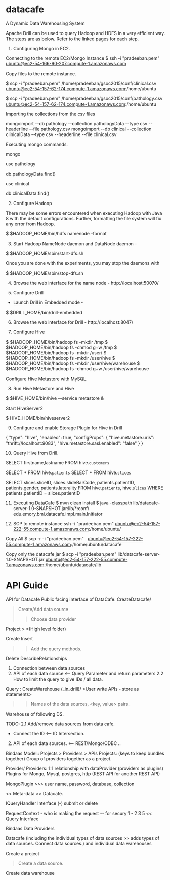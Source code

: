# datacafe
A Dynamic Data Warehousing System

Apache Drill can be used to query Hadoop and HDFS in a very efficient way. The steps are as below. Refer to the linked pages for each step.

1. Configuring Mongo in EC2.

Connecting to the remote EC2/Mongo Instance
$ ssh -i "pradeeban.pem" ubuntu@ec2-54-166-90-207.compute-1.amazonaws.com

Copy files to the remote instance.

$ scp -i "pradeeban.pem" /home/pradeeban/gsoc2015/conf/clinical.csv ubuntu@ec2-54-157-62-174.compute-1.amazonaws.com:/home/ubuntu

$ scp -i "pradeeban.pem" /home/pradeeban/gsoc2015/conf/pathology.csv ubuntu@ec2-54-157-62-174.compute-1.amazonaws.com:/home/ubuntu


Importing the collections from the csv files

mongoimport --db pathology --collection pathologyData --type csv --headerline --file pathology.csv
mongoimport --db clinical --collection clinicalData --type csv --headerline --file clinical.csv


Executing mongo commands.

mongo

use pathology

db.pathologyData.find()


use clinical

db.clinicalData.find()


2. Configure Hadoop 

There may be some errors encountered when executing Hadoop with Java 8 with the default configurations. Further, formatting the file system will fix any error from Hadoop.

  $ $HADOOP_HOME/bin/hdfs namenode -format



3. Start Hadoop NameNode daemon and DataNode daemon -

$ $HADOOP_HOME/sbin/start-dfs.sh


Once you are done with the experiments, you may stop the daemons with

$ $HADOOP_HOME/sbin/stop-dfs.sh


4. Browse the web interface for the name node - http://localhost:50070/


5. Configure Drill

* Launch Drill in Embedded mode -

$ $DRILL_HOME/bin/drill-embedded 

6. Browse the web interface for Drill - http://localhost:8047/

7. Configure Hive

$ $HADOOP_HOME/bin/hadoop fs -mkdir       /tmp
$ $HADOOP_HOME/bin/hadoop fs -chmod g+w   /tmp
$ $HADOOP_HOME/bin/hadoop fs -mkdir       /user/
$ $HADOOP_HOME/bin/hadoop fs -mkdir       /user/hive
$ $HADOOP_HOME/bin/hadoop fs -mkdir       /user/hive/warehouse
$ $HADOOP_HOME/bin/hadoop fs -chmod g+w   /user/hive/warehouse

Configure Hive Metastore with MySQL.

8. Run Hive Metastore and Hive

$ $HIVE_HOME/bin/hive --service metastore &

Start HiveServer2

$ HIVE_HOME/bin/hiveserver2


9.  Configure and enable Storage Plugin for Hive in Drill

{
  "type": "hive",
  "enabled": true,
  "configProps": {
    "hive.metastore.uris": "thrift://localhost:9083",
    "hive.metastore.sasl.enabled": "false"
  }
}


10. Query Hive from Drill.

SELECT firstname,lastname FROM hive.`customers` 

 SELECT * FROM hive.`patients`
 SELECT * FROM hive.`slices`

 SELECT slices.sliceID, slices.slideBarCode, patients.patientID, patients.gender, patients.laterality
 FROM hive.`patients`, hive.`slices`
 WHERE patients.patientID = slices.patientID



11. Executing DataCafe
$ mvn clean install
$ java -classpath lib/datacafe-server-1.0-SNAPSHOT.jar:lib/*:conf/ edu.emory.bmi.datacafe.impl.main.Initiator


12. SCP to remote instance
ssh -i "pradeeban.pem" ubuntu@ec2-54-157-222-55.compute-1.amazonaws.com:/home/ubuntu/

Copy All
$ scp -r -i "pradeeban.pem" . ubuntu@ec2-54-157-222-55.compute-1.amazonaws.com:/home/ubuntu/datacafe


Copy only the datacafe jar
$ scp -i "pradeeban.pem" lib/datacafe-server-1.0-SNAPSHOT.jar ubuntu@ec2-54-157-222-55.compute-1.amazonaws.com:/home/ubuntu/datacafe/lib















API Guide
=========
API for Datacafe
Public facing interface of DataCafe.
CreateDatacafe/
> Create/Add data source
>> Choose data provider

Project > *(High level folder)

Create
Insert
>> Add the query methods.

Delete
DescribeRelationships

1. Connection between data sources
2. API of each data source <-- Query Parameter and return parameters
2.2 How to limit the query to give IDs / all data.


Query : 
CreateWarehouse (_in_drill)/ 
<User write APIs - store as statements>
>> Names of the data sources, <key, value> pairs.


Warehouse of following DS.



TODO:
2.1 Add/remove data sources from data cafe.
* Connect the ID <-- ID Intersection.

2. API of each data sources. 
<-- REST/Mongo/ODBC ..


Bindaas Model::
Projects > Providers > APIs
Projects: (keys to keep bundles together)
Group of providers together as a project.

Provider/
Providers: 1:1 relationship with dataProvider (providers as plugins)
Plugins for Mongo, Mysql, postgres, http (REST API for another REST API)

MongoPlugin >>> 
user name, password, database, collection


<< Meta-data >> Datacafe.

IQueryHandler Interface
(-) submit or delete

RequestContext - who is making the request -- for secury
1 - 2 3 5 << Query Interface

Bindaas Data Providers

Datacafe (including the individual types of data sources >> adds types of data sources. Connect data sources.) and individual data warehouses

Create a project
> Create a data source.

Create data warehouse
